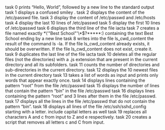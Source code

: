 task 0 prints “Hello, World”, followed by a new line to the standard output
task 1 displays a confused smiley .
task 2 displays the content of the /etc/passwd file.
task 3 display the content of /etc/passwd and /etc/hosts
task 4 display the last 10 lines of /etc/passwd
task 5 display the first 10 lines of /etc/passwd
task 6 displays the third line of the file iacta
task 7 creates a file named exactly \*\\'"Best School"\'\\*$\?\*\*\*\*\*:) containing the text Best School ending by a new line
task 8 writes into the file ls_cwd_content the result of the command ls -la. If the file ls_cwd_content already exists, it should be overwritten. If the file ls_cwd_content does not exist, create it.
task 9 duplicates the last line of the file iacta
task 10 deletes all the regular files (not the directories) with a .js extension that are present in the current directory and all its subfolders.
task 11 counts the number of directories and sub-directories in the current directory.
task 12 displays the 10 newest files in the current directory
task 13 takes a list of words as input and prints only words that appear exactly once.
task 14 displays lines containing the pattern “root” from the file /etc/passwd 
task 15 displays the number of lines that contain the pattern “bin” in the file /etc/passwd
task 16 displays lines containing the pattern “root” and 3 lines after them in the file /etc/passwd.
task 17 displays all the lines in the file /etc/passwd that do not contain the pattern “bin”.
task 18 displays all lines of the file /etc/ssh/sshd_config starting with a letter.
include capital letters as well
task 19 replaces all characters A and c from input to Z and e respectively.
task 20 creates a script that removes all letters c and C from input.



